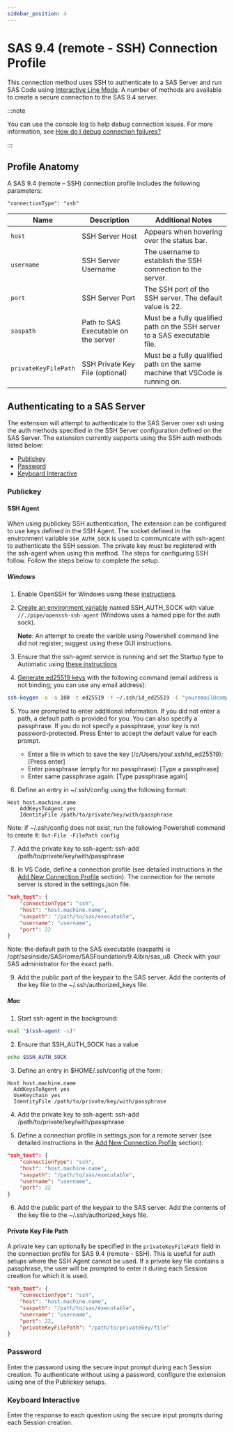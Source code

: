 ```yaml
---
sidebar_position: 4
---
```


# SAS 9.4 (remote - SSH) Connection Profile

This connection method uses SSH to authenticate to a SAS Server and run SAS Code using [Interactive Line Mode](https://go.documentation.sas.com/doc/en/pgmsascdc/9.4_3.5/hostunx/n16ui9f6dacn8pn1t0y2hgxgi7wa.htm). A number of methods are available to create a secure connection to the SAS 9.4 server.

:::note

You can use the console log to help debug connection issues. For more information, see [How do I debug connection failures?](../../faq.md#how-do-i-debug-connection-failures)

:::

## Profile Anatomy

A SAS 9.4 (remote – SSH) connection profile includes the following parameters:

`"connectionType": "ssh"`

| Name                 | Description                          | Additional Notes                                                              |
| -------------------- | ------------------------------------ | ----------------------------------------------------------------------------- |
| `host`               | SSH Server Host                      | Appears when hovering over the status bar.                                    |
| `username`           | SSH Server Username                  | The username to establish the SSH connection to the server.                   |
| `port`               | SSH Server Port                      | The SSH port of the SSH server. The default value is 22.                      |
| `saspath`            | Path to SAS Executable on the server | Must be a fully qualified path on the SSH server to a SAS executable file.    |
| `privateKeyFilePath` | SSH Private Key File (optional)      | Must be a fully qualified path on the same machine that VSCode is running on. |

## Authenticating to a SAS Server

The extension will attempt to authenticate to the SAS Server over ssh using the auth methods specified in the SSH Server configuration defined on the SAS Server. The extension currently supports using the SSH auth methods listed below:

- [Publickey](#publickey)
- [Password](#password)
- [Keyboard Interactive](#keyboard-interactive)

### Publickey

#### SSH Agent

When using publickey SSH authentication, The extension can be configured to use keys defined in the SSH Agent. The socket defined in the environment variable `SSH_AUTH_SOCK` is used to communicate with ssh-agent to authenticate the SSH session. The private key must be registered with the ssh-agent when using this method. The steps for configuring SSH follow. Follow the steps below to complete the setup.

##### Windows

1. Enable OpenSSH for Windows using these [instructions](https://learn.microsoft.com/en-us/windows-server/administration/openssh/openssh_install_firstuse?tabs=gui).

2. [Create an environment variable](https://phoenixnap.com/kb/windows-set-environment-variable) named SSH_AUTH_SOCK with value `//./pipe/openssh-ssh-agent`
   (Windows uses a named pipe for the auth sock).

   **Note**: An attempt to create the varible using Powershell command line did not register; suggest using these GUI instructions.

3. Ensure that the ssh-agent service is running and set the Startup type to Automatic using [these instructions](https://dev.to/aka_anoop/how-to-enable-openssh-agent-to-access-your-github-repositories-on-windows-powershell-1ab8)

4. [Generate ed25519 keys](https://medium.com/risan/upgrade-your-ssh-key-to-ed25519-c6e8d60d3c54) with the following command (email address is not binding; you can use any email address):

```sh
ssh-keygen -o -a 100 -t ed25519 -f ~/.ssh/id_ed25519 -C "youremail@company.com"
```

5. You are prompted to enter additional information. If you did not enter a path, a default path is provided for you. You can also specify a passphrase. If you do not specify a passphrase, your key is not password-protected. Press Enter to accept the default value for each prompt.

   - Enter a file in which to save the key (/c/Users/you/.ssh/id_ed25519):[Press enter]
   - Enter passphrase (empty for no passphrase): [Type a passphrase]
   - Enter same passphrase again: [Type passphrase again]

6. Define an entry in ~/.ssh/config using the following format:

```
Host host.machine.name
    AddKeysToAgent yes
    IdentityFile /path/to/private/key/with/passphrase
```

Note: if ~/.ssh/config does not exist, run the following Powershell command to create it: `Out-File -FilePath config`

7. Add the private key to ssh-agent: ssh-add /path/to/private/key/with/passphrase

8. In VS Code, define a connection profile (see detailed instructions in the [Add New Connection Profile](./index.md#add-new-connection-profile) section). The connection for the remote server is stored in the settings.json file.

```json
"ssh_test": {
    "connectionType": "ssh",
    "host": "host.machine.name",
    "saspath": "/path/to/sas/executable",
    "username": "username",
    "port": 22
}
```

Note: the default path to the SAS executable (saspath) is /opt/sasinside/SASHome/SASFoundation/9.4/bin/sas_u8. Check with your SAS administrator for the exact path.

9. Add the public part of the keypair to the SAS server. Add the contents of the key file to the ~/.ssh/authorized_keys file.

##### Mac

1. Start ssh-agent in the background:

```sh
eval "$(ssh-agent -s)"
```

2. Ensure that SSH_AUTH_SOCK has a value

```sh
echo $SSH_AUTH_SOCK
```

3. Define an entry in $HOME/.ssh/config of the form:

```
Host host.machine.name
  AddKeysToAgent yes
  UseKeychain yes
  IdentityFile /path/to/private/key/with/passphrase
```

4. Add the private key to ssh-agent: ssh-add /path/to/private/key/with/passphrase

5. Define a connection profile in settings.json for a remote server (see detailed instructions in the [Add New Connection Profile](./index.md#add-new-connection-profile) section):

```json
"ssh_test": {
    "connectionType": "ssh",
    "host": "host.machine.name",
    "saspath": "/path/to/sas/executable",
    "username": "username",
    "port": 22
}
```

6. Add the public part of the keypair to the SAS server. Add the contents of the key file to the ~/.ssh/authorized_keys file.

#### Private Key File Path

A private key can optionally be specified in the `privateKeyFilePath` field in the connection profile for SAS 9.4 (remote - SSH). This is useful for auth setups where the SSH Agent cannot be used. If a private key file contains a passphrase, the user will be prompted to enter it during each Session creation for which it is used.

```json
"ssh_test": {
    "connectionType": "ssh",
    "host": "host.machine.name",
    "saspath": "/path/to/sas/executable",
    "username": "username",
    "port": 22,
    "privateKeyFilePath": "/path/to/privatekey/file"
}
```

### Password

Enter the password using the secure input prompt during each Session creation. To authenticate without using a password, configure the extension using one of the Publickey setups.

### Keyboard Interactive

Enter the response to each question using the secure input prompts during each Session creation.
